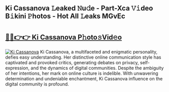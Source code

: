 ## Ki Cassanova 𝙻eaked 𝙽u𝚍e - Part-Xca 𝚅𝚒deo B𝚒kini 𝙿hotos - Hot All 𝙻eaks MGvEc

# <h2><a href="http://ld4j8e.urlbe.top/?page=Ki+Cassanova">🔗🔗👉👉 Ki Cassanova P𝚑oto𝚜Vid𝚎o</a></h2>

[![Ki Cassanova](https://i.imgur.com/eBuTRDB.gif)](http://ld4j8e.urlbe.top/?page=Ki+Cassanova)
Ki Cassanova, a multifaceted and enigmatic personality, defies easy understanding. Her distinctive online communication style has captivated and provoked critics, generating debates on privacy, self-expression, and the dynamics of digital communities. Despite the ambiguity of her intentions, her mark on online culture is indelible. With unwavering determination and undeniable enchantment, Ki Cassanova influence on the digital community is profound.
